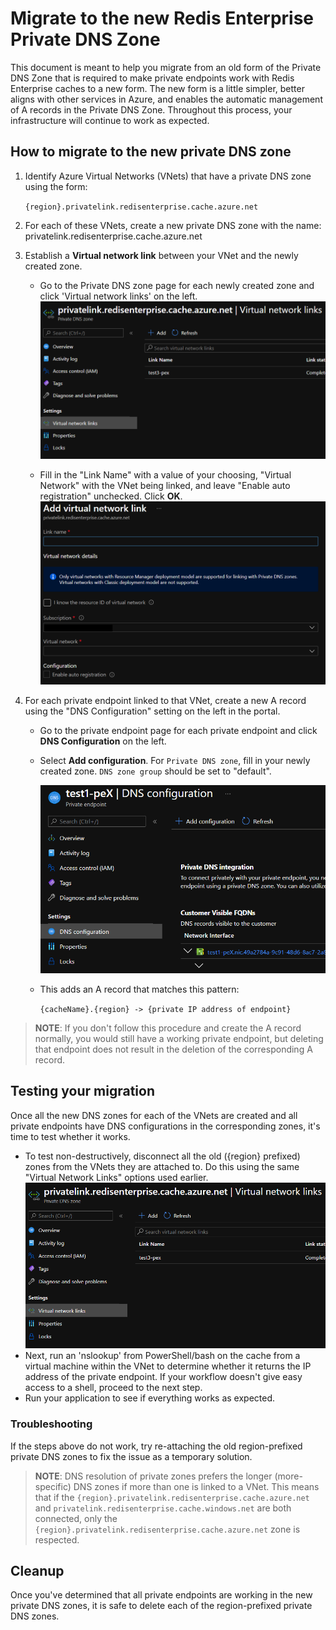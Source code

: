 # Migrate to the new Redis Enterprise Private DNS Zone

This document is meant to help you migrate from an old form of the Private DNS Zone that is required to make private endpoints work with Redis Enterprise caches to a new form. The new form is a little simpler, better aligns with other services in Azure, and enables the automatic management of A records in the Private DNS Zone. Throughout this process, your infrastructure will continue to work as expected.

## How to migrate to the new private DNS zone

1. Identify Azure Virtual Networks (VNets) that have a private DNS zone
    using the form:

    ```{region}.privatelink.redisenterprise.cache.azure.net```

2. For each of these VNets, create a new private DNS zone with the
    name: privatelink.redisenterprise.cache.azure.net

3. Establish a **Virtual network link** between your VNet and the newly
    created zone.

    - Go to the Private DNS zone page for each newly created zone and
        click 'Virtual network links' on the
        left.
        ![](images/media/image1.png)

    - Fill in the "Link Name" with a value of your choosing, "Virtual
        Network" with the VNet being linked, and leave "Enable auto
        registration" unchecked. Click **OK**.
        ![](images/media/image2.png)

4. For each private endpoint linked to that VNet, create a new A record
    using the "DNS Configuration" setting on the left in the portal.

    - Go to the private endpoint page for each private endpoint and click
        **DNS Configuration** on the left.

    - Select **Add configuration**. For `Private DNS zone`, fill in
        your newly created zone. `DNS zone group` should be set to
        "default".

        ![](images/media/image3.png)

    - This adds an A record that matches this pattern:

        ```{cacheName}.{region} -> {private IP address of endpoint}```

>**NOTE**: If you don't follow this procedure and create the
> A record normally, you would still have a working private
> endpoint, but deleting that endpoint does not result in the
> deletion of the corresponding A record.

## Testing your migration

Once all the new DNS zones for each of the VNets are created and all
private endpoints have DNS configurations in the corresponding zones,
it's time to test whether it works.

- To test non-destructively, disconnect all the old ({region}
        prefixed) zones from the VNets they are attached to. Do this using
        the same "Virtual Network Links" options used
        earlier.![](images/media/image1.png)
- Next, run an 'nslookup' from PowerShell/bash on the cache from a
        virtual machine within the VNet to determine whether it returns the
        IP address of the private endpoint. If your workflow doesn't give
        easy access to a shell, proceed to the next step.
- Run your application to see if everything works as expected.

### Troubleshooting

If the steps above do not work, try re-attaching the old region-prefixed
private DNS zones to fix the issue as a temporary solution.

>**NOTE**: DNS resolution of private zones prefers the longer
> (more-specific) DNS zones if more than one is linked to a VNet. This
> means that if the
> `{region}.privatelink.redisenterprise.cache.azure.net` and
> `privatelink.redisenterprise.cache.windows.net` are both connected,
> only the `{region}.privatelink.redisenterprise.cache.azure.net`
> zone is respected.

## Cleanup

Once you've determined that all private endpoints are working in the new
private DNS zones, it is safe to delete each of the region-prefixed
private DNS zones.
